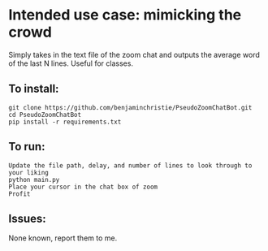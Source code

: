 # Intended use case: mimicking the crowd
Simply takes in the text file of the zoom chat and outputs the average word of the last N lines. Useful for classes.

## To install:
`git clone https://github.com/benjaminchristie/PseudoZoomChatBot.git`  
`cd PseudoZoomChatBot`  
`pip install -r requirements.txt`  

## To run:
`Update the file path, delay, and number of lines to look through to your liking`  
`python main.py`  
`Place your cursor in the chat box of zoom`  
`Profit`  

## Issues:
None known, report them to me.



